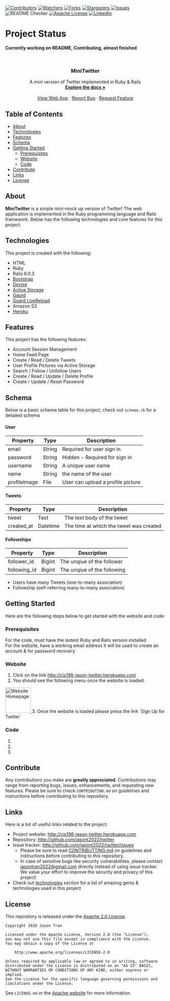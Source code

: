 <!-- Project Shields -->
<!--
*** Using markdown "reference style" links for readability.
*** Reference links are enclosed in brackets [ ] instead of parentheses ( ).
*** See the bottom of this document for the declaration of the reference variables
-->
[![Contributors][contributors-shield]][contributors-url]
[![Watchers][watchers-shield]][watchers-url]
[![Forks][forks-shield]][forks-url]
[![Stargazers][stars-shield]][stars-url]
[![Issues][issues-shield]][issues-url]
![README Checker](https://github.com/jasont2022/twitter/workflows/README%20URL%20Checker/badge.svg)
[![Apache License][license-shield]][license-url]
[![LinkedIn][linkedin-shield]][linkedin-url]

# Project Status
**Currently working on README, Contributing, almost finished**

<!-- PROJECT LOGO -->
<br />
<p align="center">
  <h3 align="center">MiniTwitter</h3>
  <p align="center">
    A mini version of Twitter implemented in Ruby & Rails
    <br />
    <a href="https://github.com/jasont2022/twitter"><strong>Explore the docs »</strong></a>
    <br />
    <br />
    <a href="https://cis196-jason-twitter.herokuapp.com/">View Web App</a>
    ·
    <a href="https://github.com/jasont2022/twitter/issues">Report Bug</a>
    ·
    <a href="https://github.com/jasont2022/twitter/issues">Request Feature</a>
  </p>
</p>

## Table of Contents
* [About](#about)
* [Technologies](#technologies)
* [Features](#features)
* [Schema](#schema)
* [Getting Started](#getting-started)
  * [Prerequisites](#prerequisites)
  * [Website](#website)
  * [Code](#code)
* [Contribute](#contribute)
* [Links](#links)
* [License](#license)

## About
**MiniTwitter** is a simple mini-mock up version of Twitter! The web application is implemented in the Ruby programming language and Rails framework. Below has the following technologies and core features for this project.

## Technologies
This project is created with the following:
* HTML
* Ruby
* Rails 6.0.3
* [Bootstrap](https://getbootstrap.com/)
* [Devise](https://github.com/heartcombo/devise)
* [Active Storage](https://github.com/rails/rails/tree/master/activestorage)
* [Gaurd](https://rubygems.org/gems/guard) 
* [Guard LiveReload](https://rubygems.org/gems/guard-livereload)
* Amazon S3
* [Heroku](https://www.heroku.com/home)

## Features
This project has the following features:
* Account Session Management
* Home Feed Page
* Create / Read / Delete Tweets
* User Profile Pictures via Active Storage
* Search / Follow / Unfollow Users
* Create / Read / Update / Delete Profile
* Create / Update / Reset Password

## Schema
Below is a basic schema table for this project, check out `schema.rb` for a detailed schema
#### User
| Property      | Type     | Description |
| ------------- | -------- | ------------|
| email         | String   | Required for user sign in |
| password      | String   | Hidden - Required for sign in |
| username      | String   | A unique user name |
| name          | String   | the name of the user |
| profileImage  | File     | User can upload a profile picture |
#### Tweets
| Property      | Type     | Description |
| ------------- | -------- | ------------|
| tweet         | Text     | The text body of the tweet |
| created_at    | Datetime | The time at which the tweet was created |
#### Followships
| Property      | Type     | Description |
| ------------- | -------- | ------------|
| follower_id   | Bigint   | The unqiue of the follower |
| following_id  | Bigint   | The unqiue of the following |

* Users have many Tweets (one-to-many association)
* Followship (self-referring many-to-many association)

## Getting Started
Here are the following steps below to get started with the website and code:
### Prerequisites
For the code, must have the lastest Ruby and Rails version installed
</br>
For the website, have a working email address it will be used to create an account & for password recovery
### Website
1. Click on the link http://cis196-jason-twitter.herokuapp.com
2. You should see the following menu once the website is loaded:
  <a href="http://cis196-jason-twitter.herokuapp.com">
    <img src="" alt="Website Homepage" width="80" height="80">
  </a>
3. Once the website is loaded please press the link `Sign Up for Twitter`

### Code
1.
2.
3.

## Contribute
Any contributions you make are **greatly appreciated**. Contributions may range from reporting bugs, issues, enhancements, and requesting new features. Please be sure to check `CONTRIBUTING.md` on guidelines and instructions before contributing to this repository.

## Links
Here is a list of useful links related to the project:
* Project website: http://cis196-jason-twitter.herokuapp.com
* Repository: http://github.com/jasont2022/twitter
* Issue tracker: http://github.com/jasont2022/twitter/issues
  * Please be sure to read [CONTRIBUTTING.md](https://github.com/jasont2022/twitter/blob/master/CONTRIBUTING.md) on guidelines and instructions before contributing to this repository.
  * In case of sensitive bugs like security vulnerabilities, please contact jasontran2022@gmail.com directly instead of using issue tracker. We value your effort to improve the security and privacy of this project!
* Check out [technologies](#technologies) section for a list of amazing gems & technologies used in this project

## License
This repository is released under the [Apache 2.0 License][license-url]. 

```license
Copyright 2020 Jason Tran

Licensed under the Apache License, Version 2.0 (the "License");
you may not use this file except in compliance with the License.
You may obtain a copy of the License at

    http://www.apache.org/licenses/LICENSE-2.0

Unless required by applicable law or agreed to in writing, software
distributed under the License is distributed on an "AS IS" BASIS,
WITHOUT WARRANTIES OR CONDITIONS OF ANY KIND, either express or implied.
See the License for the specific language governing permissions and
limitations under the License.
```

See `LICENSE.md` or the [Apache website](http://www.apache.org/licenses/LICENSE-2.0) for more information.

<!-- Links -->
[contributors-shield]: https://img.shields.io/github/contributors/jasont2022/twitter.svg?color=brightgreen&style=flat-square
[contributors-url]: https://github.com/jasont2022/twitter/graphs/contributors
[watchers-shield]: https://img.shields.io/github/watchers/jasont2022/twitter?style=flat-square
[watchers-url]: https://github.com/jasont2022/twitter/watchers
[forks-shield]: https://img.shields.io/github/forks/jasont2022/twitter.svg?style=flat-square
[forks-url]: https://github.com/jasont2022/twitter/network/members
[stars-shield]: https://img.shields.io/github/stars/jasont2022/twitter.svg?style=flat-square
[stars-url]: https://github.com/jasont2022/twitter/stargazers
[issues-shield]: https://img.shields.io/github/issues/jasont2022/twitter?color=success&style=flat-square
[issues-url]: https://github.com/jasont2022/twitter/issues
[license-shield]: https://img.shields.io/github/license/jasont2022/twitter?style=flat-square
[license-url]: https://github.com/jasont2022/twitter/blob/master/LICENSE.md
[linkedin-shield]: https://img.shields.io/badge/-LinkedIn-black.svg?style=flat-square&logo=linkedin&colorB=555
[linkedin-url]: https://linkedin.com/in/jasontran2022

